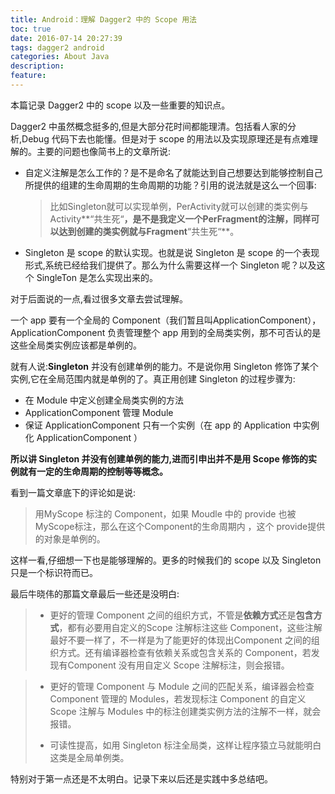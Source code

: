 ```yaml
---
title: Android：理解 Dagger2 中的 Scope 用法
toc: true
date: 2016-07-14 20:27:39
tags: dagger2 android
categories: About Java
description:
feature:
---
```


本篇记录 Dagger2 中的 scope 以及一些重要的知识点。

<!--more-->

Dagger2 中虽然概念挺多的,但是大部分花时间都能理清。包括看人家的分析,Debug 代码下去也能懂。但是对于 scope 的用法以及实现原理还是有点难理解的。主要的问题也像简书上的文章所说:

- 自定义注解是怎么工作的？是不是命名了就能达到自己想要达到能够控制自己所提供的组建的生命周期的生命周期的功能？引用的说法就是这么一个回事:

  > 比如Singleton就可以实现单例，PerActivity就可以创建的类实例与Activity**“共生死“**，是不是我定义一个PerFragment的注解，同样可以达到创建的类实例就与Fragment**“共生死“**。

- Singleton 是 scope 的默认实现。也就是说 Singleton 是 scope 的一个表现形式,系统已经给我们提供了。那么为什么需要这样一个 Singleton 呢？以及这个 SingleTon 是怎么实现出来的。

对于后面说的一点,看过很多文章去尝试理解。

一个 app 要有一个全局的 Component（我们暂且叫ApplicationComponent），ApplicationComponent 负责管理整个 app 用到的全局类实例，那不可否认的是这些全局类实例应该都是单例的。

就有人说:**Singleton** 并没有创建单例的能力。不是说你用 Singleton 修饰了某个实例,它在全局范围内就是单例的了。真正用创建 Singleton 的过程步骤为:

- 在 Module 中定义创建全局类实例的方法
- ApplicationComponent 管理 Module
- 保证 ApplicationComponent 只有一个实例（在 app 的 Application 中实例化 ApplicationComponent ）

**所以讲 Singleton 并没有创建单例的能力,进而引申出并不是用 Scope 修饰的实例就有一定的生命周期的控制等等概念。**

看到一篇文章底下的评论如是说:

> 用MyScope 标注的 Component，如果 Moudle 中的 provide 也被MyScope标注，那么在这个Component的生命周期内 ，这个 provide提供的对象是单例的。

这样一看,仔细想一下也是能够理解的。更多的时候我们的 scope 以及 Singleton 只是一个标识符而已。

最后牛晓伟的那篇文章最后一些还是没明白:

> - 更好的管理 Component 之间的组织方式，不管是**依赖方式**还是**包含方式**，都有必要用自定义的Scope 注解标注这些 Component，这些注解最好不要一样了，不一样是为了能更好的体现出Component 之间的组织方式。还有编译器检查有依赖关系或包含关系的 Component，若发现有Component 没有用自定义 Scope 注解标注，则会报错。



> - 更好的管理 Component 与 Module 之间的匹配关系，编译器会检查 Component 管理的 Modules，若发现标注 Component 的自定义 Scope 注解与 Modules 中的标注创建类实例方法的注解不一样，就会报错。
>
>
> - 可读性提高，如用 Singleton 标注全局类，这样让程序猿立马就能明白这类是全局单例类。

特别对于第一点还是不太明白。记录下来以后还是实践中多总结吧。